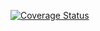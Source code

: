 [![Coverage Status](https://coveralls.io/repos/github/Nemo121007/python_test/badge.svg?branch=master)](https://coveralls.io/github/Nemo121007/python_test?branch=master)
